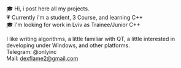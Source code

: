 🎓 Hi, i post here all my projects.                                                                                                       
💗 Currently i'm a student, 3 Course, and learning C++                                                                                                
🎓 I'm looking for work in Lviv as Trainee/Junior C++                                                                                             

I like writing algorithms, a little familiar with QT, a little interested in developing under Windows, and other platforms.                                                        
Telegram: @onlyinc                                                                                      
Mail: dexflame2@gmail.com                                             
